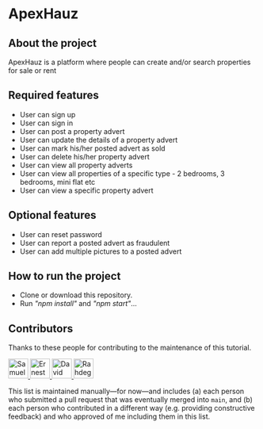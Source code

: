 # ApexHauz

## About the project

ApexHauz is a platform where people can create and/or search properties for sale or rent

## Required features

- User can sign up
- User can sign in
- User can post a property advert
- User can update the details of a property advert
- User can mark  his/her posted advert as sold
- User can delete his/her property advert
- User can view all property adverts
- User can view all properties of a specific type - 2 bedrooms, 3 bedrooms, mini flat etc
- User can view a specific property advert

## Optional features

- User can reset password
- User can report a posted advert as fraudulent
- User can add multiple pictures to a posted advert

## How to run the project

- Clone or download this repository.
- Run _"npm install"_ and _"npm start"_...

## Contributors

Thanks to these people for contributing to the maintenance of this tutorial.

<a href="https://github.com/Samueljr-web" target="_blank" title="Samuel">
  <img src="https://github.com/Samueljr-web.png?size=40" height="40" width="40" alt="Samuel" />
</a>

<a href="https://github.com/Ernest2026" target="_blank" title="Ernesto">
  <img src="https://github.com/ernest2026.png?size=40" height="40" width="40" alt="Ernesto" />
</a>

<a href="https://github.com/davidessien925" target="_blank" title="David Essien">
  <img src="https://github.com/davidessien925.png?size=40" height="40" width="40" alt="David Essien" />
</a>

<a href="https://github.com/Rahdeg" target="_blank" title="Rahdeg">
  <img src="https://github.com/Rahdeg.png?size=40" height="40" width="40" alt="Rahdeg" />
</a>



This list is maintained manually—for now—and includes (a) each person who submitted a pull request that was eventually merged into `main`, and (b) each person who contributed in a different way (e.g. providing constructive feedback) and who approved of me including them in this list.
